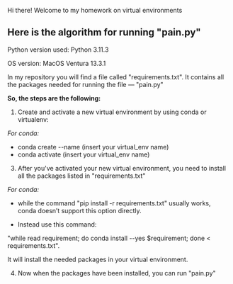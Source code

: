 Hi there!
Welcome to my homework on virtual environments

## Here is the algorithm for running "pain.py"
Python version used: Python 3.11.3

OS version: MacOS Ventura 13.3.1

In my repository you will find a file called "requirements.txt". It contains all the packages needed for running the file — "pain.py"

**So, the steps are the following:**
1) Create and activate a new virtual environment by using conda or virtualenv:

*For conda:*
- conda create --name (insert your virtual_env name)
- conda activate (insert your virtual_env name)

3) After you've activated your new virtual environment, you need to install all the packages listed in "requirements.txt"
   
*For conda:*

- while the command "pip install -r requirements.txt" usually works, conda doesn’t support this option directly.

- Instead use this command:

"while read requirement; do conda install --yes $requirement; done < requirements.txt". 

It will install the needed packages in your virtual environment.

4) Now when the packages have been installed, you can run "pain.py"
